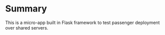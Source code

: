 # Summary
This is a micro-app built in Flask framework to test passenger deployment over shared servers.
